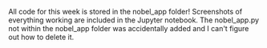 All code for this week is stored in the nobel_app folder! Screenshots of everything working are included in the Jupyter notebook. The nobel_app.py not within the nobel_app folder was accidentally added and I can't figure out how to delete it.